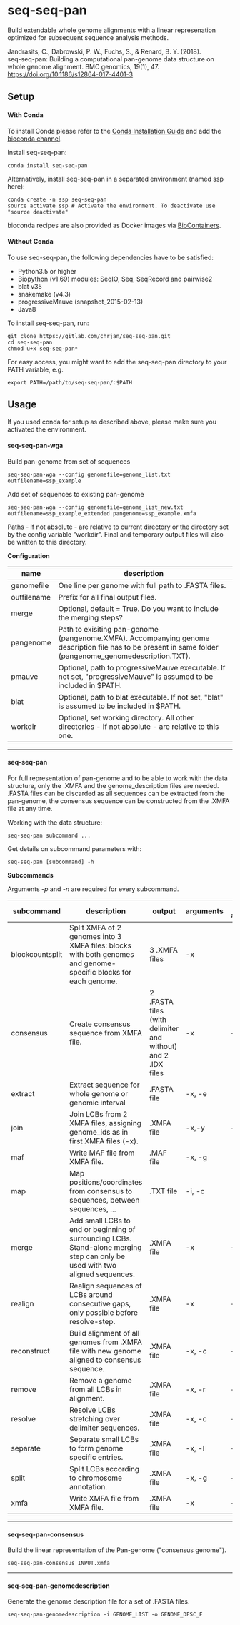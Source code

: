 # seq-seq-pan
Build extendable whole genome alignments with a linear represenation optimized for subsequent sequence analysis methods.



 
Jandrasits, C., Dabrowski, P. W., Fuchs, S., & Renard, B. Y. (2018).  
seq-seq-pan: Building a computational pan-genome data structure on whole genome alignment. BMC genomics, 19(1), 47.  
https://doi.org/10.1186/s12864-017-4401-3

## Setup
#### With Conda
To install Conda please refer to the [Conda Installation Guide](https://conda.io/docs/user-guide/install/index.html) and add the [bioconda channel](http://ddocent.com//bioconda/).

Install seq-seq-pan:
```
conda install seq-seq-pan
```

Alternatively, install seq-seq-pan in a separated environment (named ssp here):
```
conda create -n ssp seq-seq-pan
source activate ssp # Activate the environment. To deactivate use "source deactivate"
```
bioconda recipes are also provided as Docker images via [BioContainers](http://biocontainers.pro/).

#### Without Conda
To use seq-seq-pan, the following dependencies have to be satisfied:

* Python3.5 or higher
* Biopython (v1.69) modules: SeqIO, Seq, SeqRecord and pairwise2
* blat v35
* snakemake (v4.3)
* progressiveMauve (snapshot_2015-02-13)
* Java8

To install seq-seq-pan, run:
```
git clone https://gitlab.com/chrjan/seq-seq-pan.git
cd seq-seq-pan
chmod u+x seq-seq-pan*
```
For easy access, you might want to add the seq-seq-pan directory to your PATH variable, e.g.
```
export PATH=/path/to/seq-seq-pan/:$PATH
```

## Usage
If you used conda for setup as described above, please make sure you activated the environment.  


#### seq-seq-pan-wga

Build pan-genome from set of sequences
```
seq-seq-pan-wga --config genomefile=genome_list.txt outfilename=ssp_example
```

Add set of sequences to existing pan-genome
```
seq-seq-pan-wga --config genomefile=genome_list_new.txt outfilename=ssp_example_extended pangenome=ssp_example.xmfa
```

Paths - if not absolute - are relative to current directory or the directory set by the config variable "workdir".
Final and temporary output files will also be written to this directory.

**Configuration**

| name        | description |
|-------------|-------------|
| genomefile  |One line per genome with full path to .FASTA files. |
| outfilename |Prefix for all final output files.|
| merge       |Optional, default = True. Do you want to include the merging steps?|
| pangenome   |Path to exisiting pan-genome (pangenome.XMFA). Accompanying genome description file has to be present in same folder (pangenome_genomedescription.TXT).|
| pmauve      |Optional, path to progressiveMauve executable. If not set, "progressiveMauve" is assumed to be included in $PATH.|
| blat        |Optional, path to blat executable. If not set, "blat" is assumed to be included in $PATH.|
| workdir     |Optional, set working directory. All other directories - if not absolute - are relative to this one.|
---

#### seq-seq-pan
For full representation of pan-genome and to be able to work with the data structure, only the .XMFA and the genome_description files are needed.
.FASTA files can be discarded as all sequences can be extracted from the pan-genome, the consensus sequence can be constructed from the .XMFA file at any time.

Working with the data structure:

```
seq-seq-pan subcommand ...
```
Get details on subcommand parameters with:
```
seq-seq-pan [subcommand] -h
```

**Subcommands**

Arguments *-p* and *-n* are required for every subcommand.

|subcommand|description|output|arguments|optional arguments|
|----------|-----------|------|---------|------------------|
|blockcountsplit| Split XMFA of 2 genomes into 3 XMFA files: blocks with both genomes and genome-specific blocks for each genome.|3 .XMFA files| -x ||
|consensus      |Create consensus sequence from XMFA file.|2 .FASTA files (with delimiter and without) and 2 .IDX files |-x |-o|
|extract        |Extract sequence for whole genome or genomic interval|.FASTA file|-x, -e||
|join           |Join LCBs from 2 XMFA files, assigning genome_ids as in first XMFA files (-x).|.XMFA file|-x,-y|-o|
|maf            |Write MAF file from XMFA file.|.MAF file|-x, -g||
|map            |Map positions/coordinates from consensus to sequences, between sequences, ...|.TXT file|-i, -c||
|merge          |Add small LCBs to end or beginning of surrounding LCBs. Stand-alone merging step can only be used with two aligned sequences. |.XMFA file|-x|-o, -l|
|realign        |Realign sequences of LCBs around consecutive gaps, only possible before resolve-step.|.XMFA file|-x|-o, --blat|
|reconstruct    |Build alignment of all genomes from .XMFA file with new genome aligned to consensus sequence.|.XMFA file|-x, -c|-o|
|remove         |Remove a genome from all LCBs in alignment.|.XMFA file|-x, -r|-o|
|resolve        |Resolve LCBs stretching over delimiter sequences.|.XMFA file|-x, -c|-o|
|separate       |Separate small LCBs to form genome specific entries.|.XMFA file|-x, -l|-o|
|split          |Split LCBs according to chromosome annotation.|.XMFA file|-x, -g|-o|
|xmfa           |Write XMFA file from XMFA file.|.XMFA file|-x|-o|

---
#### seq-seq-pan-consensus
Build the linear representation of the Pan-genome ("consensus genome").
```
seq-seq-pan-consensus INPUT.xmfa
```

---
#### seq-seq-pan-genomedescription
Generate the genome description file for a set of .FASTA files.
```
seq-seq-pan-genomedescription -i GENOME_LIST -o GENOME_DESC_F
```
